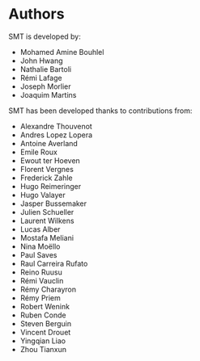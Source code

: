 # Authors

SMT is developed by:

* Mohamed Amine Bouhlel
* John Hwang
* Nathalie Bartoli
* Rémi Lafage
* Joseph Morlier
* Joaquim Martins

SMT has been developed thanks to contributions from:

* Alexandre Thouvenot
* Andres Lopez Lopera
* Antoine Averland
* Emile Roux
* Ewout ter Hoeven
* Florent Vergnes
* Frederick Zahle
* Hugo Reimeringer
* Hugo Valayer
* Jasper Bussemaker
* Julien Schueller
* Laurent Wilkens
* Lucas Alber
* Mostafa Meliani
* Nina Moëllo
* Paul Saves
* Raul Carreira Rufato
* Reino Ruusu
* Rémi Vauclin
* Rémy Charayron
* Rémy Priem
* Robert Wenink
* Ruben Conde
* Steven Berguin
* Vincent Drouet
* Yingqian Liao
* Zhou Tianxun
